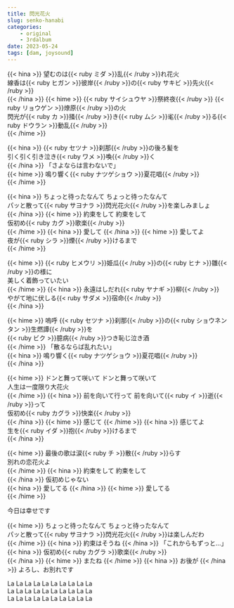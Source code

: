 ```yaml
---
title: 閃光花火
slug: senko-hanabi
categories:
    - original
    - 3rdalbum
date: 2023-05-24
tags: [dam, joysound]
---
```


{{< hina >}}
望むのは{{< ruby ミダ >}}乱{{< /ruby >}}れ花火  
線香は{{< ruby ヒガン >}}彼岸{{< /ruby >}}の{{< ruby サキビ >}}先火{{< /ruby >}}  
{{< /hina >}}
{{< hime >}}
{{< ruby サイシュウヤ >}}祭終夜{{< /ruby >}} {{< ruby リョウゲン >}}燎原{{< /ruby >}}の火  
閃光が{{< ruby カ >}}掻{{< /ruby >}}き{{< ruby ムシ >}}毟{{< /ruby >}}る{{< ruby ドウラン >}}動乱{{< /ruby >}}  
{{< /hime >}}

{{< hina >}}
{{< ruby セツナ >}}刹那{{< /ruby >}}の後ろ髪を  
引く引く引き泣き{{< ruby ワメ >}}喚{{< /ruby >}}く  
{{< /hina >}}
「さよならは言わないで」  
{{< hime >}}
鳴り響く{{< ruby ナツゲショウ >}}夏花唱{{< /ruby >}}  
{{< /hime >}}

{{< hina >}}
ちょっと待ったなんて ちょっと待ったなんて  
パッと散って{{< ruby サヨナラ >}}閃光花火{{< /ruby >}}を楽しみましょ  
{{< /hina >}}
{{< hime >}}
約束をして 約束をして  
仮初め{{< ruby カグ >}}歌楽{{< /ruby >}}  
{{< /hime >}}
{{< hina >}}
愛して 
{{< /hina >}}
{{< hime >}}
愛してよ  
夜が{{< ruby シラ >}}煙{{< /ruby >}}けるまで  
{{< /hime >}}

{{< hime >}}
{{< ruby ヒメウリ >}}姫瓜{{< /ruby >}}の{{< ruby ヒナ >}}雛{{< /ruby >}}の様に  
美しく着飾っていたい  
{{< /hime >}}
{{< hina >}}
永遠はしだれ{{< ruby ヤナギ >}}柳{{< /ruby >}}  
やがて地に伏しる{{< ruby サダメ >}}宿命{{< /ruby >}}  
{{< /hina >}}

{{< hime >}}
嗚呼 {{< ruby セツナ >}}刹那{{< /ruby >}}の{{< ruby ショウネンタン >}}生燃譚{{< /ruby >}}を  
{{< ruby ビク >}}臆病{{< /ruby >}}つき恥じ泣き酒  
{{< /hime >}}
「散るならば乱れたい」  
{{< hina >}}
鳴り響く{{< ruby ナツゲショウ >}}夏花唱{{< /ruby >}}  
{{< /hina >}}

{{< hime >}}
ドンと舞って咲いて ドンと舞って咲いて  
人生は一度限り大花火  
{{< /hime >}}
{{< hina >}}
前を向いて行って 前を向いて{{< ruby イ >}}逝{{< /ruby >}}って  
仮初め{{< ruby カグラ >}}快楽{{< /ruby >}}  
{{< /hina >}}
{{< hime >}}
感じて 
{{< /hime >}}
{{< hina >}}
感じてよ  
生を{{< ruby イダ >}}抱{{< /ruby >}}けるまで  
{{< /hina >}}

{{< hime >}}
最後の歌は涙{{< ruby チ >}}散{{< /ruby >}}らす  
別れの恋花火よ  
{{< /hime >}}
{{< hina >}}
約束をして 約束をして  
{{< /hina >}}
仮初めじゃない  
{{< hina >}}
愛してる 
{{< /hina >}}
{{< hime >}}
愛してる  
{{< /hime >}}

今日は幸せです  

{{< hime >}}
ちょっと待ったなんて ちょっと待ったなんて  
パッと散って{{< ruby サヨナラ >}}閃光花火{{< /ruby >}}は楽しんだわ  
{{< /hime >}}
{{< hina >}}
約束はそうね
{{< /hina >}} 「これからもずっと…」  
{{< hina >}}
仮初め{{< ruby カグラ >}}歌楽{{< /ruby >}}  
{{< /hina >}}
{{< hime >}}
またね 
{{< /hime >}}
{{< hina >}}
お後が 
{{< /hina >}}
よろし、お別れです  

La La La La La La La La La La  
La La La La La La La La La La  
La La La La La La La La La La  
